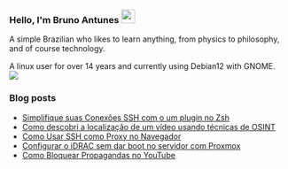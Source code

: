 ### Hello, I'm Bruno Antunes <img src="https://media.giphy.com/media/hvRJCLFzcasrR4ia7z/giphy.gif" width="25px">

A simple Brazilian who likes to learn anything, from physics to philosophy, and of course technology.

A linux user for over 14 years and currently using Debian12 with GNOME. <img src="https://www.debian.org/logos/openlogo-nd.svg" width="15px"><img src="https://cdn0.iconfinder.com/data/icons/flat-round-system/512/gnome-18.png"> 


<!--
**antun3s/antun3s** is a ✨ _special_ ✨ repository because its `README.md` (this file) appears on your GitHub profile.

Here are some ideas to get you started:

- 🔭 I’m currently working on ...
- 🌱 I’m currently learning ...
- 👯 I’m looking to collaborate on ...
- 🤔 I’m looking for help with ...
- 💬 Ask me about ...
- 📫 How to reach me: ...
- 😄 Pronouns: ...
- ⚡ Fun fact: ...
-->

### Blog posts
<!-- BLOG-POST-LIST:START -->
- [Simplifique suas Conexões SSH com o um plugin no Zsh](https://brunoantuness.wordpress.com/2025/02/21/simplifique-suas-conexoes-ssh-com-o-um-plugin-no-zsh/)
- [Como descobri a localização de um vídeo usando técnicas de OSINT](https://brunoantuness.wordpress.com/2024/12/09/como-descobri-a-localizacao-de-um-video-usando-tecnicas-de-osint/)
- [Como Usar SSH como Proxy no Navegador](https://brunoantuness.wordpress.com/2024/08/14/como-usar-ssh-como-proxy-no-navegador/)
- [Configurar o iDRAC sem dar boot no servidor com Proxmox](https://brunoantuness.wordpress.com/2024/06/14/configurar-o-idrac-sem-dar-boot-no-servidor-com-proxmox/)
- [Como Bloquear Propagandas no YouTube](https://brunoantuness.wordpress.com/2024/06/09/como-bloquear-propagandas-no-youtube/)
<!-- BLOG-POST-LIST:END -->
